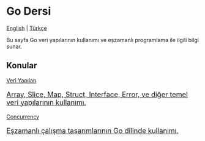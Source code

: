 # Go Dersi

[English](/go-tutorial/) | [Türkçe](/go-tutorial/tr/)

Bu sayfa Go veri yapılarının kullanımı ve eşzamanlı programlama ile ilgili bilgi sunar.

## Konular
<div class="cards">
    <a href="data-structures/">
        <div class="card">
            <div class="card-content">
             Veri Yapıları
             <p style="font-size: 18px;">
             Array, Slice, Map, Struct, Interface, Error, ve diğer temel veri
             yapılarının kullanımı.
             </p>
            </div>
        </div>
    </a>
    <a href="concurrency/">
        <div class="card">
            <div class="card-content">
            Concurrency
            <p style="font-size: 18px;">
             Eşzamanlı çalışma tasarımlarının Go dilinde kullanımı.
             </p>
            </div>
        </div>
    </a>
</div>

